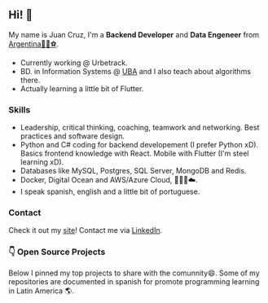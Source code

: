 ## Hi! 👋

My name is Juan Cruz, I'm a **Backend Developer** and **Data Engeneer** from [Argentina](https://www.google.com.ar/maps/place/Argentina/)[🧉](https://en.wikipedia.org/wiki/Mate_(drink))[🍷](https://www.google.com.ar/maps/place/Mendoza)[⚽](https://www.youtube.com/watch?v=oqR-1aQVBeQ).

- Currently working @ Urbetrack.
- BD. in Information Systems @ [UBA](https://www.uba.ar/) and I also teach about algorithms there.
- Actually learning a little bit of Flutter.

### Skills
- Leadership, critical thinking, coaching, teamwork and networking. Best practices and software design.
- Python and C# coding for backend developement (I prefer Python xD). Basics frontend knowledge with React. Mobile with Flutter (I'm steel learning xD).
- Databases like MySQL, Postgres, SQL Server, MongoDB and Redis.
- Docker, Digital Ocean and AWS/Azure Cloud, 🧑🏻‍💻☁️.
- I speak spanish, english and a little bit of portuguese.

### Contact
Check it out my [site](https://juancruzromero.github.io/)! Contact me via [LinkedIn](https://www.linkedin.com/in/juancruzromero/).

### 👇 Open Source Projects
Below I pinned my top projects to share with the comunnity😄. Some of my repositories are documented in spanish for promote programming learning in Latin America 🌎.
